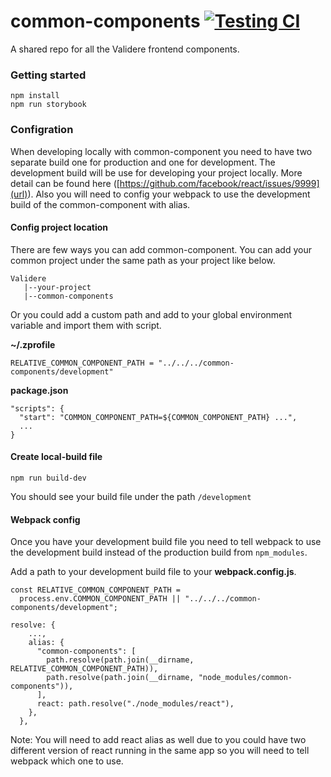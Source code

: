 # common-components [![Testing CI](https://github.com/ValidereInc/common-components/actions/workflows/test.yml/badge.svg)](https://github.com/ValidereInc/common-components/actions/workflows/test.yml)
A shared repo for all the Validere frontend components.

### Getting started

```
npm install
npm run storybook
```

### Configration

When developing locally with common-component you need to have two separate build one for production and one for development. The development build will be use for developing your project locally. More detail can be found here ([https://github.com/facebook/react/issues/9999](url)). Also you will need to config your webpack to use the development build of the common-component with alias.

#### Config project location

There are few ways you can add common-component. You can add your common project under the same path as your project like below. 

```
Validere
   |--your-project
   |--common-components
```

Or you could add a custom path and add to your global environment variable and import them with script. 

**~/.zprofile**
```
RELATIVE_COMMON_COMPONENT_PATH = "../../../common-components/development"
```

**package.json**
```
"scripts": {
  "start": "COMMON_COMPONENT_PATH=${COMMON_COMPONENT_PATH} ...",
  ...
}

```

#### Create local-build file

```
npm run build-dev
```

You should see your build file under the path `/development`

#### Webpack config

Once you have your development build file you need to tell webpack to use the development build instead of the production build from `npm_modules`. 

Add a path to your development build file to your **webpack.config.js**.

```
const RELATIVE_COMMON_COMPONENT_PATH =
  process.env.COMMON_COMPONENT_PATH || "../../../common-components/development";

resolve: {
    ...,
    alias: {
      "common-components": [
        path.resolve(path.join(__dirname, RELATIVE_COMMON_COMPONENT_PATH)),
        path.resolve(path.join(__dirname, "node_modules/common-components")),
      ],
      react: path.resolve("./node_modules/react"),
    },
  },
```

Note: You will need to add react alias as well due to you could have two different version of react running in the same app so you will need to tell webpack which one to use. 

